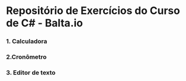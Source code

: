# Repositório de Exercícios do Curso de C# - Balta.io
### 1. Calculadora
### 2.Cronômetro 
### 3. Editor de texto
